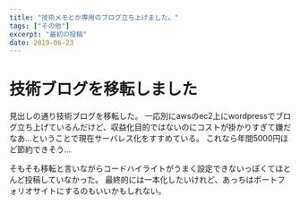 ```yaml
---
title: "技術メモとか専用のブログ立ち上げました。"
tags: ["その他"]
excerpt: "最初の投稿"
date: 2019-06-23
---
```


# 技術ブログを移転しました
見出しの通り技術ブログを移転した。
一応別にawsのec2上にwordpressでブログ立ち上げているんだけど、収益化目的ではないのにコストが掛かりすぎて嫌だなあ…ということで現在サーバレス化をすすめている。
これなら年間5000円ほど節約できそう…

そもそも移転と言いながらコードハイライトがうまく設定できないっぽくてほとんど投稿していなかった。
最終的には一本化したいけれど、あっちはポートフォリオサイトにするのもいいかもしれない。
